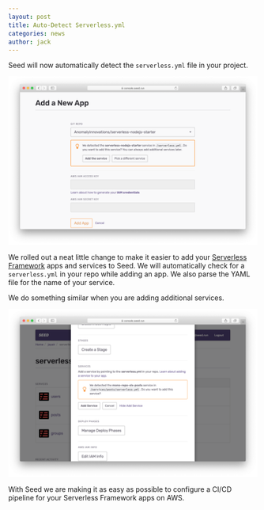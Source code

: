 ```yaml
---
layout: post
title: Auto-Detect Serverless.yml
categories: news
author: jack
---
```


Seed will now automatically detect the `serverless.yml` file in your project.

![Auto-detect serverless.yml adding app](/assets/blog/auto-detect-serverless-yml/auto-detect-serverless-yml.png)

We rolled out a neat little change to make it easier to add your [Serverless Framework](https://serverless.com) apps and services to Seed. We will automatically check for a `serverless.yml` in your repo while adding an app. We also parse the YAML file for the name of your service.

We do something similar when you are adding additional services.

![Detect serverless.yml adding app](/assets/blog/auto-detect-serverless-yml/detect-serverless-yml-add-service.png)

With Seed we are making it as easy as possible to configure a CI/CD pipeline for your Serverless Framework apps on AWS.
